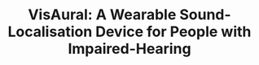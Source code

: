 ---
layout: poster
category: 'Poster'
title: "VisAural: A Wearable Sound-Localisation Device for People with Impaired-Hearing"
authors: Benjamin M. Gorman
image-url: "/assets/images/posters/AssetsSRC2014.png"
---
